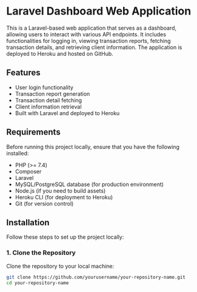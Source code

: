 # Laravel Dashboard Web Application

This is a Laravel-based web application that serves as a dashboard, allowing users to interact with various API endpoints. It includes functionalities for logging in, viewing transaction reports, fetching transaction details, and retrieving client information. The application is deployed to Heroku and hosted on GitHub.

## Features

- User login functionality
- Transaction report generation
- Transaction detail fetching
- Client information retrieval
- Built with Laravel and deployed to Heroku

## Requirements

Before running this project locally, ensure that you have the following installed:

- PHP (>= 7.4)
- Composer
- Laravel
- MySQL/PostgreSQL database (for production environment)
- Node.js (if you need to build assets)
- Heroku CLI (for deployment to Heroku)
- Git (for version control)

## Installation

Follow these steps to set up the project locally:

### 1. Clone the Repository

Clone the repository to your local machine:

```bash
git clone https://github.com/yourusername/your-repository-name.git
cd your-repository-name
